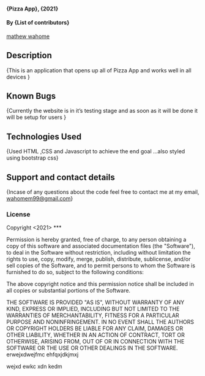 #### {Pizza App}, {2021}

#### By **{List of contributors}**
 [mathew wahome](https://github.com/6lackomey/week4.git)


## Description
{This is an application that opens up all of Pizza App and works well in all devices }

## Known Bugs
{Currently the website is in it’s testing stage and as soon as it will be done it will be setup for users }

## Technologies Used
{Used HTML ,CSS and Javascript to achieve the end goal ...also styled using bootstrap css}

## Support and contact details
{Incase of any questions about the code feel free to contact me at my email, wahomem99@gmail.com}

### License
Copyright <2021> <mathew wahome>***

Permission is hereby granted, free of charge, to any person obtaining a copy of this software and associated documentation files (the "Software"), to deal in the Software without restriction, including without limitation the rights to use, copy, modify, merge, publish, distribute, sublicense, and/or sell copies of the Software, and to permit persons to whom the Software is furnished to do so, subject to the following conditions:

The above copyright notice and this permission notice shall be included in all copies or substantial portions of the Software.

THE SOFTWARE IS PROVIDED "AS IS", WITHOUT WARRANTY OF ANY KIND, EXPRESS OR IMPLIED, INCLUDING BUT NOT LIMITED TO THE WARRANTIES OF MERCHANTABILITY, FITNESS FOR A PARTICULAR PURPOSE AND NONINFRINGEMENT. IN NO EVENT SHALL THE AUTHORS OR COPYRIGHT HOLDERS BE LIABLE FOR ANY CLAIM, DAMAGES OR OTHER LIABILITY, WHETHER IN AN ACTION OF CONTRACT, TORT OR OTHERWISE, ARISING FROM, OUT OF OR IN CONNECTION WITH THE SOFTWARE OR THE USE OR OTHER DEALINGS IN THE SOFTWARE.
erwejxdwejfmc
 ehfqxjdkjmxj
 
 
 
 
 wejxd ewkc
 xdn kedm
